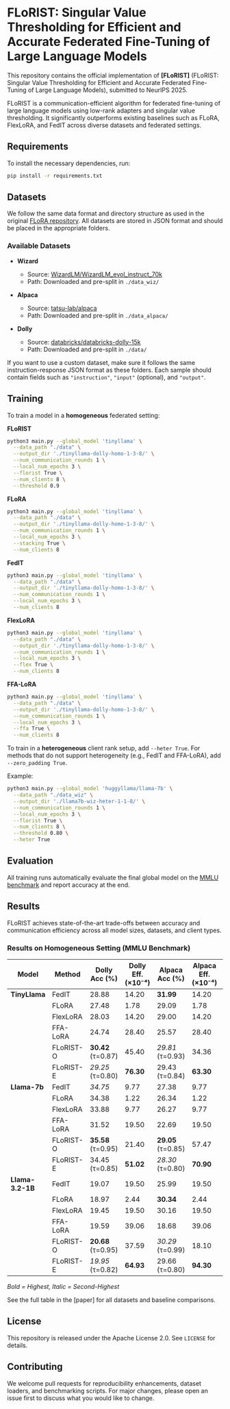 # FLoRIST: Singular Value Thresholding for Efficient and Accurate Federated Fine-Tuning of Large Language Models

This repository contains the official implementation of **[FLoRIST]** (FLoRIST: Singular Value Thresholding for Efficient and Accurate Federated Fine-Tuning of Large Language Models), submitted to NeurIPS 2025.

FLoRIST is a communication-efficient algorithm for federated fine-tuning of large language models using low-rank adapters and singular value thresholding. It significantly outperforms existing baselines such as FLoRA, FlexLoRA, and FedIT across diverse datasets and federated settings.

<!-- Optional graphic -->
<!-- ![Approach Overview](./figures/florist_pipeline.png) -->

## Requirements

To install the necessary dependencies, run:

```bash
pip install -r requirements.txt
```

## Datasets

We follow the same data format and directory structure as used in the original [FLoRA repository](https://github.com/ATP-1010/FederatedLLM). All datasets are stored in JSON format and should be placed in the appropriate folders.

### Available Datasets

- **Wizard**  
  - Source: [WizardLM/WizardLM_evol_instruct_70k](https://huggingface.co/datasets/WizardLM/WizardLM_evol_instruct_70k)  
  - Path:  Downloaded and pre-split in `./data_wiz/`  

- **Alpaca**  
  - Source: [tatsu-lab/alpaca](https://huggingface.co/datasets/tatsu-lab/alpaca)  
  - Path:  Downloaded and pre-split in `./data_alpaca/`  

- **Dolly**  
  - Source: [databricks/databricks-dolly-15k](https://huggingface.co/datasets/databricks/databricks-dolly-15k)  
  - Path:  Downloaded and pre-split in `./data/`  

If you want to use a custom dataset, make sure it follows the same instruction-response JSON format as these folders. Each sample should contain fields such as `"instruction"`, `"input"` (optional), and `"output"`.


## Training

To train a model in a **homogeneous** federated setting:

**FLoRIST**
```bash
python3 main.py --global_model 'tinyllama' \
  --data_path "./data" \
  --output_dir './tinyllama-dolly-homo-1-3-8/' \
  --num_communication_rounds 1 \
  --local_num_epochs 3 \
  --florist True \
  --num_clients 8 \
  --threshold 0.9
```

**FLoRA**
```bash
python3 main.py --global_model 'tinyllama' \
  --data_path "./data" \
  --output_dir './tinyllama-dolly-homo-1-3-8/' \
  --num_communication_rounds 1 \
  --local_num_epochs 3 \
  --stacking True \
  --num_clients 8
```

**FedIT**
```bash
python3 main.py --global_model 'tinyllama' \
  --data_path "./data" \
  --output_dir './tinyllama-dolly-homo-1-3-8/' \
  --num_communication_rounds 1 \
  --local_num_epochs 3 \
  --num_clients 8
```

**FlexLoRA**
```bash
python3 main.py --global_model 'tinyllama' \
  --data_path "./data" \
  --output_dir './tinyllama-dolly-homo-1-3-8/' \
  --num_communication_rounds 1 \
  --local_num_epochs 3 \
  --flex True \
  --num_clients 8
```

**FFA-LoRA**
```bash
python3 main.py --global_model 'tinyllama' \
  --data_path "./data" \
  --output_dir './tinyllama-dolly-homo-1-3-8/' \
  --num_communication_rounds 1 \
  --local_num_epochs 3 \
  --ffa True \
  --num_clients 8
```

To train in a **heterogeneous** client rank setup, add `--heter True`. For methods that do not support heterogeneity (e.g., FedIT and FFA-LoRA), add `--zero_padding True`.

Example:

```bash
python3 main.py --global_model 'huggyllama/llama-7b' \
  --data_path "./data_wiz" \
  --output_dir './llama7b-wiz-heter-1-1-8/' \
  --num_communication_rounds 1 \
  --local_num_epochs 3 \
  --florist True \
  --num_clients 8 \
  --threshold 0.80 \
  --heter True
```

## Evaluation

All training runs automatically evaluate the final global model on the [MMLU benchmark](https://huggingface.co/datasets/mmlu) and report accuracy at the end.


## Results

FLoRIST achieves state-of-the-art trade-offs between accuracy and communication efficiency across all model sizes, datasets, and client types.

### Results on Homogeneous Setting (MMLU Benchmark)

| Model           | Method         | Dolly Acc (%) | Dolly Eff. (×10⁻⁴) | Alpaca Acc (%) | Alpaca Eff. (×10⁻⁴) | Wizard Acc (%) | Wizard Eff. (×10⁻⁴) |
|-----------------|----------------|----------------|--------------------|----------------|---------------------|----------------|----------------------|
| **TinyLlama**   | FedIT          | 28.88          | 14.20              | **31.99**      | 14.20               | 41.42          | 14.20                |
|                 | FLoRA          | 27.48          | 1.78               | 29.09          | 1.78                | 41.99          | 1.78                 |
|                 | FlexLoRA       | 28.03          | 14.20              | 29.00          | 14.20               | _42.53_        | 14.20                |
|                 | FFA-LoRA       | 24.74          | 28.40              | 25.57          | 28.40               | 26.31          | 28.40                |
|                 | FLoRIST-O      | **30.42** (τ=0.87) | 45.40          | _29.81_ (τ=0.93) | 34.36               | **43.63** (τ=0.99) | 16.92           |
|                 | FLoRIST-E      | _29.25_ (τ=0.80) | **76.30**       | 29.43 (τ=0.84) | **63.30**           | 42.39 (τ=0.82) | **73.50**            |
| **Llama-7b**     | FedIT          | _34.75_        | 9.77               | 27.38          | 9.77                | 28.50          | 9.77                 |
|                 | FLoRA          | 34.38          | 1.22               | 26.34          | 1.22                | 28.50          | 1.22                 |
|                 | FlexLoRA       | 33.88          | 9.77               | 26.27          | 9.77                | 28.69          | 9.77                 |
|                 | FFA-LoRA       | 31.52          | 19.50              | 22.69          | 19.50               | 28.34          | 19.50                |
|                 | FLoRIST-O      | **35.58** (τ=0.95) | 21.40          | **29.05** (τ=0.85) | 57.47          | **29.25** (τ=0.95) | 29.41           |
|                 | FLoRIST-E      | 34.45 (τ=0.85) | **51.02**          | _28.30_ (τ=0.80) | **70.90**        | _29.14_ (τ=0.87) | **52.90**            |
| **Llama-3.2-1B** | FedIT          | 19.07          | 19.50              | 25.99          | 19.50               | 27.27          | 19.50                |
|                 | FLoRA          | 18.97          | 2.44               | **30.34**      | 2.44                | 27.48          | 2.44                 |
|                 | FlexLoRA       | 19.45          | 19.50              | 30.16          | 19.50               | 27.01          | 19.50                |
|                 | FFA-LoRA       | 19.59          | 39.06              | 18.68          | 39.06               | _28.01_        | 39.06                |
|                 | FLoRIST-O      | **20.68** (τ=0.95) | 37.59          | _30.29_ (τ=0.99) | 18.10          | **28.29** (τ=0.95) | 38.80           |
|                 | FLoRIST-E      | _19.95_ (τ=0.82) | **64.93**       | 29.66 (τ=0.80) | **94.30**           | 27.18 (τ=0.82) | **87.70**            |

_Bold = Highest, Italic = Second-Highest_

See the full table in the [paper] for all datasets and baseline comparisons.

## License

This repository is released under the Apache License 2.0. See `LICENSE` for details.

## Contributing

We welcome pull requests for reproducibility enhancements, dataset loaders, and benchmarking scripts. For major changes, please open an issue first to discuss what you would like to change.
